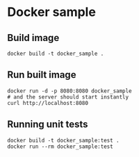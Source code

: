 # Docker sample

## Build image

```shell
docker build -t docker_sample .
```

## Run built image

```shell
docker run -d -p 8080:8080 docker_sample
# and the server should start instantly
curl http://localhost:8080
```

## Running unit tests

```shell
docker build -t docker_sample:test .
docker run --rm docker_sample:test
```
